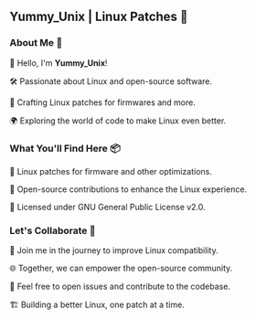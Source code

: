 ## Yummy_Unix | Linux Patches 🐧

### About Me 🚀

👋 Hello, I'm **Yummy_Unix**!

🛠️ Passionate about Linux and open-source software.

🧩 Crafting Linux patches for firmwares and more.

🌍 Exploring the world of code to make Linux even better.

### What You'll Find Here 📦

🔧 Linux patches for firmware and other optimizations.

🌟 Open-source contributions to enhance the Linux experience.

📜 Licensed under GNU General Public License v2.0.

### Let's Collaborate 🤝

🚀 Join me in the journey to improve Linux compatibility.

🌐 Together, we can empower the open-source community.

💬 Feel free to open issues and contribute to the codebase.

🏗️ Building a better Linux, one patch at a time.

